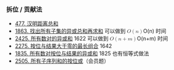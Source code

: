 ### 拆位 / 贡献法

* [477\. 汉明距离总和](https://leetcode.cn/problems/total-hamming-distance/)
* [1863\. 找出所有子集的异或总和再求和](https://leetcode.cn/problems/sum-of-all-subset-xor-totals/) 可以做到 <math><semantics><mrow><mi>O</mi><mo>(</mo><mi>n</mi><mo>)</mo></mrow><annotation>\\mathcal{O}(n)</annotation></semantics></math>O(n) 时间
* [2425\. 所有数对的异或和](https://leetcode.cn/problems/bitwise-xor-of-all-pairings/) 1622 可以做到 <math><semantics><mrow><mi>O</mi><mo>(</mo><mi>n</mi><mo>+</mo><mi>m</mi><mo>)</mo></mrow><annotation>\\mathcal{O}(n+m)</annotation></semantics></math>O(n+m) 时间
* [2275\. 按位与结果大于零的最长组合](https://leetcode.cn/problems/largest-combination-with-bitwise-and-greater-than-zero/) 1642
* [1835\. 所有数对按位与结果的异或和](https://leetcode.cn/problems/find-xor-sum-of-all-pairs-bitwise-and/) 1825 也有恒等式做法
* [2505\. 所有子序列和的按位或](https://leetcode.cn/problems/bitwise-or-of-all-subsequence-sums/)（会员题）
